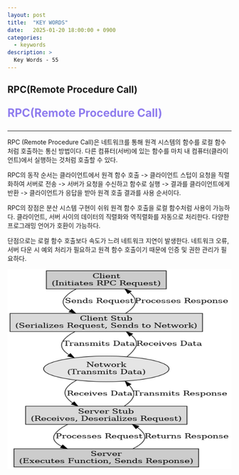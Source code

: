 ```yaml
---
layout: post
title:  "KEY WORDS"
date:   2025-01-20 18:00:00 + 0900
categories:
  - keywords
description: >
  Key Words - 55
---
```

## RPC(Remote Procedure Call)

<p style = "color:#8f7cee; font-size:25px; font-weight:bold">
RPC(Remote Procedure Call)
</p>

---

RPC (Remote Procedure Call)은 네트워크를 통해 원격 시스템의 함수를 로컬 함수처럼 호출하는 통신 방법이다. 다른 컴퓨터(서버)에 있는 함수를 마치 내 컴퓨터(클라이언트)에서 실행하는 것처럼 호출할 수 있다.

RPC의 동작 순서는 클라이언트에서 원격 함수 호출 -> 클라이언트 스텁이 요청을 직렬화하여 서버로 전송 -> 서버가 요청을 수신하고 함수로 실행 -> 결과를 클라이언트에게 반환 -> 클라이언트가 응답을 받아 원격 호출 결과를 사용 순서이다.

RPC의 장점은 분산 시스템 구현이 쉬워 원격 함수 호출을 로컬 함수처럼 사용이 가능하다. 클라이언트, 서버 사이의 데이터의 직렬화와 역직렬화를 자동으로 처리한다. 다양한 프로그래밍 언어가 호환이 가능하다.

단점으로는 로컬 함수 호출보다 속도가 느려 네트워크 지연이 발생한다. 네트워크 오류, 서버 다운 시 예외 처리가 필요하고 원격 함수 호출이기 때문에 인증 및 권한 관리가 필요하다.

<img src = "../../assets/img/keywords/IMG_k55_1.png" width = "1800" height = "450">